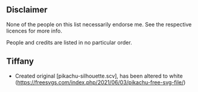 ## Disclaimer

None of the people on this list necessarily endorse me. See the respective licences for more info.

People and credits are listed in no particular order.

## Tiffany

- Created original [pikachu-silhouette.scv], has been altered to white (https://freesvgs.com/index.php/2021/06/03/pikachu-free-svg-file/)
